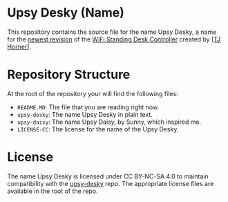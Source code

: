 # Upsy Desky (Name)

This repository contains the source file for the name Upsy Desky, a name for the [newest revision](https://github.com/tjhorner/upsy-desky) of the [WiFi Standing Desk Controller](https://github.com/tjhorner/wifi-desk-controller) created by [[TJ Horner](https://github.com/tjhorner)].

# Repository Structure

At the root of the repository your will find the following files:

- `README.MD`: The file that you are reading right now.
- `upsy-desky`: The name Upsy Desky in plain text.
- `upsy-daisy`: The name Upsy Daisy, by Sunny, which inspired me.
- `LICENSE-CC`: The license for the name of the Upsy Desky.

# License

The name Upsy Desky is licensed under CC BY-NC-SA 4.0 to maintain compatibility with the [upsy-desky](https://github.com/tjhorner/upsy-desky) repo. The appropriate license files are available in the root of the repo.